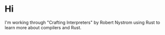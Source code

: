 # Hi

I'm working through "Crafting Interpreters" by Robert Nystrom using Rust to learn more about compilers and Rust.
